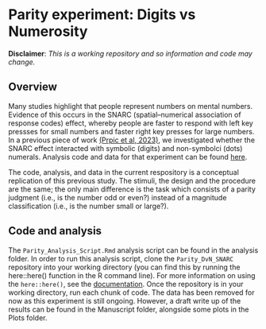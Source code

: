 # Parity experiment: Digits vs Numerosity

**Disclaimer**: *This is a working repository and so information and code may change.*

## Overview

Many studies highlight that people represent numbers on mental numbers. Evidence of this occurs in the SNARC (spatial–numerical association of response codes) effect, whereby people are faster to respond with left key pressses for small numbers and faster right key presses for large numbers. In a previous piece of work [(Prpic et al, 2023)](https://link.springer.com/article/10.3758/s13423-023-02246-w), we investigated whether the SNARC effect interacted with symbolic (digits) and non-symbolci (dots) numerals. Analysis code and data for that experiment can be found [here](https://github.com/courtneygoodridge/DvN_manuscript_analysis). 

The code, analysis, and data in the current respository is a conceptual replication of this previous study. The stimuli, the design and the procedure are the same; the only main difference is the task which consists of a parity judgment (i.e., is the number odd or even?) instead of a magnitude classification (i.e., is the number small or large?). 

## Code and analysis

The `Parity_Analysis_Script.Rmd` analysis script can be found in the analysis folder. In order to run this analysis script, clone the `Parity_DvN_SNARC` repository into your working directory (you can find this by running the here::here() function in the R command line). For more information on using the `here::here()`, see the [documentation](https://here.r-lib.org/). Once the repository is in your working directory, run each chunk of code. The data has been removed for now as this experiment is still ongoing. However, a draft write up of the results can be found in the Manuscript folder, alongside some plots in the Plots folder. 
